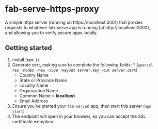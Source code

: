 # fab-serve-https-proxy

A simple https server (running on https://localhost:3001) that proxies requests to whatever fab-serve app is running (at http://localhost:3000), and allowing you to verify secure apps locally.

## Getting started

1. Install (`npm i`)
2. Generate cert, making sure to complete the following fields: \* (`openssl req -nodes -new -x509 -keyout server.key -out server.cert`)
   - Country Name
   - State or Province Name
   - Locality Name
   - Organization Name
   - Common Name = **localhost**
   - Email Address
3. Ensure you've started your `fab-serve`d app, then start this server (`npm start`)
4. The endpoint will open in your browser, so you can accept the SSL certificate exception
